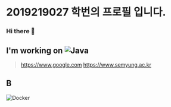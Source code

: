 # 2019219027 학번의 프로필 입니다.
### Hi there 👋
## I'm working on <img alt="Java" src= "https://img.shields.io/badge/-Java-red"/>


> https://www.google.com
> https://www.semyung.ac.kr

## B
<img alt="Docker" src="https://img.shields.io/badge/Docker-007ACC?style=for-hte-badge&logo=Docker&logoColor=white" />


<!--
**7illusion/7illusion** is a ✨ _special_ ✨ repository because its `README.md` (this file) appears on your GitHub profile.

Here are some ideas to get you started:

- 🔭 I’m currently working on ...
- 🌱 I’m currently learning ...
- 👯 I’m looking to collaborate on ...
- 🤔 I’m looking for help with ...
- 💬 Ask me about ...
- 📫 How to reach me: ...
- 😄 Pronouns: ...
- ⚡ Fun fact: ...
-->
